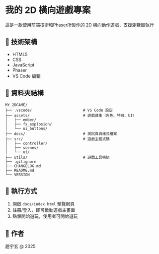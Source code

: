 # 我的 2D 橫向遊戲專案

這是一款使用前端技術和Phaser所製作的 2D 橫向動作遊戲，支援瀏覽器執行

## 🔧 技術架構

- HTML5
- CSS
- JavaScript
- Phaser
- VS Code 編輯

## 📁 資料夾結構

```
MY_2DGAME/
├── .vscode/                       # VS Code 設定
├── assets/                        # 遊戲資產（角色、特效、UI）
│   ├── ember/
│   ├── fx_explosion/
│   └── ui_buttons/
├── docs/                          # 測試頁與樣式檔案
├── src/                           # 遊戲主程式碼
│   ├── controller/
│   ├── scenes/
│   └── ui/
├── utils/                         # 遊戲工具模組
├── .gitignore
├── CHANGELOG.md
├── README.md
└── VERSION

```

## 🚀 執行方式

1. 開啟 `docs/index.html` 預覽網頁
2. 註冊/登入，即可啟動遊戲主畫面
3. 點擊開始遊玩，使用者可開始遊玩

## 📌 作者

趙宇玄 @ 2025
